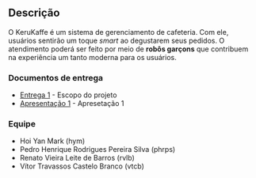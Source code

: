 ## Descrição

O KeruKaffe é um sistema de gerenciamento de cafeteria. Com ele, usuários sentirão um toque _smart_ ao degustarem seus pedidos. O atendimento poderá ser feito por meio de **robôs garçons** que contribuem na experiência um tanto moderna para os usuários.

### Documentos de entrega

* [Entrega 1](https://docs.google.com/document/d/1JJYypLUFq0I_FIZj1Pjd8Q0a1PIwiTvfU-gFtLdfCcA/edit) - Escopo do projeto
* [Apresentação 1](https://docs.google.com/presentation/d/1el80zwrUGk2Ybx1BTCnTgU_BHZhvpFlzC9fhR5n-dbc/edit#slide=id.g26b66b0f60_0_400) - Apresetação 1
### Equipe

* Hoi Yan Mark (hym)
* Pedro Henrique Rodrigues Pereira Silva (phrps)
* Renato Vieira Leite de Barros (rvlb)
* Vítor Travassos Castelo Branco (vtcb)